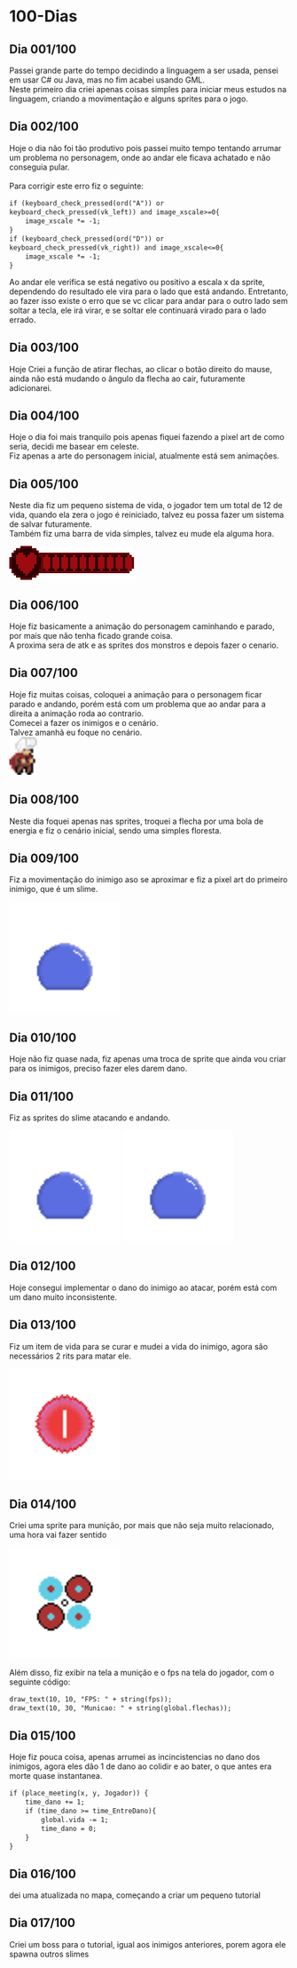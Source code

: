 # 100-Dias

## Dia 001/100

 Passei grande parte do tempo decidindo a linguagem a ser usada, pensei em usar C# ou Java, mas no fim acabei usando GML.
 <br/>
 Neste primeiro dia criei apenas coisas simples para iniciar meus estudos na linguagem, criando a movimentação e alguns sprites para o jogo.

## Dia 002/100

 Hoje o dia não foi tão produtivo pois passei muito tempo tentando arrumar um problema no personagem, onde ao andar ele ficava achatado e não conseguia pular.
 <br/><br/>
 Para corrigir este erro fiz o seguinte:
```GML
if (keyboard_check_pressed(ord("A")) or keyboard_check_pressed(vk_left)) and image_xscale>=0{
	image_xscale *= -1;
}
if (keyboard_check_pressed(ord("D")) or keyboard_check_pressed(vk_right)) and image_xscale<=0{
	image_xscale *= -1;
}
```
 Ao andar ele verifica se está negativo ou positivo a escala x da sprite, dependendo do resultado ele vira para o lado que está andando. Entretanto, ao fazer isso existe o erro que se vc clicar para andar para o outro lado sem soltar a tecla, ele irá virar, e se soltar ele continuará virado para o lado errado.

## Dia 003/100

Hoje Criei a função de atirar flechas, ao clicar o botão direito do mause, ainda não está mudando o ângulo da flecha ao cair, futuramente adicionarei.

## Dia 004/100

Hoje o dia foi mais tranquilo pois apenas fiquei fazendo a pixel art de como seria, decidi me basear em celeste.
<br/>
Fiz apenas a arte do personagem inicial, atualmente está sem animações.

## Dia 005/100

Neste dia fiz um pequeno sistema de vida, o jogador tem um total de 12 de vida, quando ela zera o jogo é reiniciado, talvez eu possa fazer um sistema de salvar futuramente.
<br/>
Também fiz uma barra de vida simples, talvez eu mude ela alguma hora.

<img src="/sprites/SPR_Vida/e94a6cf7-68ba-4570-9056-3d1379f96693.png" alt="Pixel_art_Slime">


## Dia 006/100

Hoje fiz basicamente a animação do personagem caminhando e parado, por mais que não tenha ficado grande coisa.
<br/>
A proxima sera de atk e as sprites dos monstros e depois fazer o cenario.

## Dia 007/100

Hoje fiz muitas coisas, coloquei a animação para o personagem ficar parado e andando, porém está com um problema que ao andar para a direita a animação roda ao contrario.
<br/>
Comecei a fazer os inimigos e o cenário.
<br/>
Talvez amanhã eu foque no cenário.
<br/>
<img src="/sprites/Ocioso/2a764833-a709-4707-8808-4f5b9550a7f1.png" alt="Jogador parado 1 frame" width="50">

## Dia 008/100

Neste dia foquei apenas nas sprites, troquei a flecha por uma bola de energia e fiz o cenário inicial, sendo uma simples floresta.

## Dia 009/100

Fiz a movimentação do inimigo aso se aproximar e fiz a pixel art do primeiro inimigo, que é um slime.

<img src="\Aseprite\Inimigos\Slime\Ocioso\Slime.gif" alt="Pixel_art_Slime" width="200">

## Dia 010/100

Hoje não fiz quase nada, fiz apenas uma troca de sprite que ainda vou criar para os inimigos, preciso fazer eles darem dano.

## Dia 011/100

Fiz as sprites do slime atacando e andando.

<img src="Aseprite/Inimigos/Slime/ATK/SlimeATK.gif" alt="Pixel_art_Slime" width="200"> <img src="Aseprite/Inimigos/Slime/Andando/SlimeMove.gif" alt="Pixel_art_Slime" width="200">

## Dia 012/100

Hoje consegui implementar o dano do inimigo ao atacar, porém está com um dano muito inconsistente.

## Dia 013/100

Fiz um item de vida para se curar e mudei a vida do inimigo, agora são necessários 2 rits para matar ele.

<img src="Aseprite/Pegaveis/Vida/x1/Vida1.gif" width="200">

## Dia 014/100

Criei uma sprite para munição, por mais que não seja muito relacionado, uma hora vai fazer sentido

<img src="Aseprite/Pegaveis/Municao/MunicaoGeral.gif" alt="Pixel_art_Slime" width="200">

Além disso, fiz exibir na tela a munição e o fps na tela do jogador, com o seguinte código:

```GML
draw_text(10, 10, "FPS: " + string(fps));
draw_text(10, 30, "Municao: " + string(global.flechas));

```

## Dia 015/100

Hoje fiz pouca coisa, apenas arrumei as incincistencias no dano dos inimigos, agora eles dão 1 de dano ao colidir e ao bater, o que antes era morte quase instantanea.

```GML
if (place_meeting(x, y, Jogador)) {
	time_dano += 1;
	if (time_dano >= time_EntreDano){
		global.vida -= 1;
		time_dano = 0;
	}
}
```

## Dia 016/100

dei uma atualizada no mapa, começando a criar um pequeno tutorial

## Dia 017/100

Criei um boss para o tutorial, igual aos inimigos anteriores, porem agora ele spawna outros slimes
